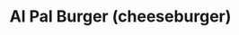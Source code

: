 ---
category: kids
name: Al Pal Burger (cheeseburger)
title: Al Pal Burger (cheeseburger)
price: '9.95'
---